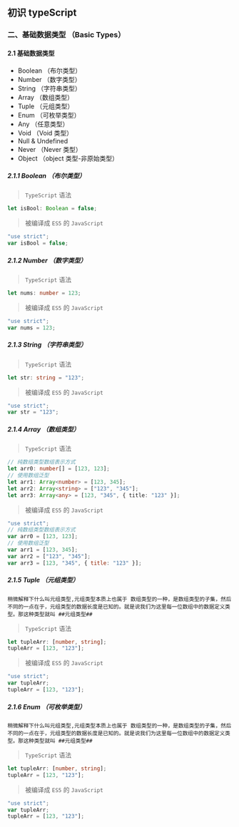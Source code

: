 ## 初识 typeScript

### 二、基础数据类型 （Basic Types）

#### 2.1 基础数据类型

- Boolean （布尔类型）
- Number （数字类型）
- String （字符串类型）
- Array （数组类型）
- Tuple （元组类型）
- Enum （可枚举类型）
- Any （任意类型）
- Void （Void 类型）
- Null & Undefined
- Never （Never 类型）
- Object （object 类型-非原始类型）

##### 2.1.1 Boolean （布尔类型）

> `TypeScript` 语法

```typescript
let isBool: Boolean = false;
```

> 被编译成 `ES5` 的 `JavaScript`

```javascript
"use strict";
var isBool = false;
```

##### 2.1.2 Number （数字类型）

> `TypeScript` 语法

```typescript
let nums: number = 123;
```

> 被编译成 `ES5` 的 `JavaScript`

```javascript
"use strict";
var nums = 123;
```

##### 2.1.3 String （字符串类型）

> `TypeScript` 语法

```typescript
let str: string = "123";
```

> 被编译成 `ES5` 的 `JavaScript`

```javascript
"use strict";
var str = "123";
```

##### 2.1.4 Array （数组类型）

> `TypeScript` 语法

```typescript
// 纯数组类型数组表示方式
let arr0: number[] = [123, 123];
// 使用数组泛型
let arr1: Array<number> = [123, 345];
let arr2: Array<string> = ["123", "345"];
let arr3: Array<any> = [123, "345", { title: "123" }];
```

> 被编译成 `ES5` 的 `JavaScript`

```javascript
"use strict";
// 纯数组类型数组表示方式
var arr0 = [123, 123];
// 使用数组泛型
var arr1 = [123, 345];
var arr2 = ["123", "345"];
var arr3 = [123, "345", { title: "123" }];
```

##### 2.1.5 Tuple （元组类型）

    稍微解释下什么叫元组类型,元组类型本质上也属于 数组类型的一种，是数组类型的子集，然后不同的一点在于，元组类型的数据长度是已知的。就是说我们为这里每一位数组中的数据定义类型。那这种类型就叫 ##元组类型##

> `TypeScript` 语法

```typescript
let tupleArr: [number, string];
tupleArr = [123, "123"];
```

> 被编译成 `ES5` 的 `JavaScript`

```javascript
"use strict";
var tupleArr;
tupleArr = [123, "123"];
```

##### 2.1.6 Enum （可枚举类型）

    稍微解释下什么叫元组类型,元组类型本质上也属于 数组类型的一种，是数组类型的子集，然后不同的一点在于，元组类型的数据长度是已知的。就是说我们为这里每一位数组中的数据定义类型。那这种类型就叫 ##元组类型##

> `TypeScript` 语法

```typescript
let tupleArr: [number, string];
tupleArr = [123, "123"];
```

> 被编译成 `ES5` 的 `JavaScript`

```javascript
"use strict";
var tupleArr;
tupleArr = [123, "123"];
```
